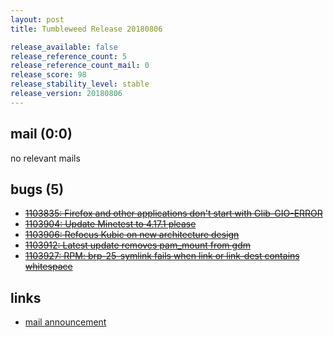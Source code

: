 ```yaml
---
layout: post
title: Tumbleweed Release 20180806

release_available: false
release_reference_count: 5
release_reference_count_mail: 0
release_score: 98
release_stability_level: stable
release_version: 20180806
---
```


## mail (0:0)

no relevant mails

## bugs (5)

<!--more-->

- ~~[1103835: Firefox and other applications don't start with Glib-GIO-ERROR](https://bugzilla.opensuse.org/show_bug.cgi?id=1103835)~~
- ~~[1103904: Update Minetest to 4.17.1 please](https://bugzilla.opensuse.org/show_bug.cgi?id=1103904)~~
- ~~[1103906: Refocus Kubic on new architecture design](https://bugzilla.opensuse.org/show_bug.cgi?id=1103906)~~
- ~~[1103912: Latest update removes pam_mount from gdm](https://bugzilla.opensuse.org/show_bug.cgi?id=1103912)~~
- ~~[1103927: RPM: brp-25-symlink fails when link or link-dest contains whitespace](https://bugzilla.opensuse.org/show_bug.cgi?id=1103927)~~



## links

- [mail announcement](https://lists.opensuse.org/opensuse-factory/2018-08/msg00128.html)
